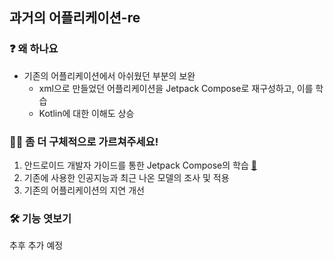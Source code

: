 ## 과거의 어플리케이션-re

### ❓ 왜 하나요
- 기존의 어플리케이션에서 아쉬웠던 부분의 보완
    - xml으로 만들었던 어플리케이션을 Jetpack Compose로 재구성하고, 이를 학습
    - Kotlin에 대한 이해도 상승

### 🙋‍♀️ 좀 더 구체적으로 가르쳐주세요!
1. 안드로이드 개발자 가이드를 통한 Jetpack Compose의 학습 [🔗](https://developer.android.com/codelabs/jetpack-compose-basics?hl=ko#0)
2. 기존에 사용한 인공지능과 최근 나온 모델의 조사 및 적용
3. 기존의 어플리케이션의 지연 개선

### 🛠 기능 엿보기

추후 추가 예정